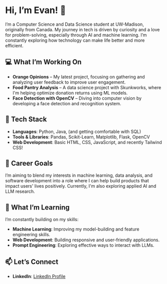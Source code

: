 # Hi, I’m Evan! 👋

I’m a Computer Science and Data Science student at UW-Madison, originally from Canada. My journey in tech is driven by curiosity and a love for problem-solving, especially through AI and machine learning. I’m constantly exploring how technology can make life better and more efficient.

## 💻 What I’m Working On

- **Orange Opinions** – My latest project, focusing on gathering and analyzing user feedback to improve user engagement.
- **Food Pantry Analysis** – A data science project with Skunkworks, where I'm helping optimize donation returns using ML models.
- **Face Detection with OpenCV** – Diving into computer vision by developing a face detection and recognition system.

## 🔧 Tech Stack

- **Languages**: Python, Java, (and getting comfortable with SQL)
- **Tools & Libraries**: Pandas, Scikit-Learn, Matplotlib, Flask, OpenCV
- **Web Development**: Basic HTML, CSS, JavaScript, and recently Tailwind CSS!

## 🎯 Career Goals

I’m aiming to blend my interests in machine learning, data analysis, and software development into a role where I can help build products that impact users' lives positively. Currently, I'm also exploring applied AI and LLM research.

## 🌱 What I’m Learning

I’m constantly building on my skills:
- **Machine Learning**: Improving my model-building and feature engineering skills.
- **Web Development**: Building responsive and user-friendly applications.
- **Prompt Engineering**: Exploring effective ways to interact with LLMs.

## 📫 Let’s Connect

- **LinkedIn**: [LinkedIn Profile](www.linkedin.com/in/e-he)
